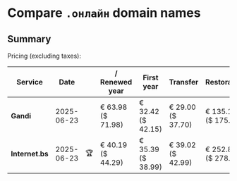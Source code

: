 # Compare `.онлайн` domain names

## Summary

Pricing (excluding taxes):

| Service | Date |  | / Renewed year | First year | Transfer | Restoration |
|--|--|--|--|--|--|--|
| **Gandi** | 2025-06-23 |  | € 63.98<br>($ 71.98) | € 32.42<br>($ 42.15) | € 29.00<br>($ 37.70) | € 135.14<br>($ 175.68) |
| **Internet.bs** | 2025-06-23 | 🏆 | € 40.19<br>($ 44.29) | € 35.39<br>($ 38.99) | € 39.02<br>($ 42.99) | € 252.85<br>($ 278.59) |
